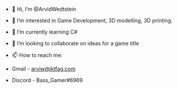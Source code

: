 - 👋 Hi, I’m @ArvidWedtstein
- 👀 I’m interested in Game Development, 3D modelling, 3D printing.
- 🌱 I’m currently learning C#
- 💞️ I’m looking to collaborate on ideas for a game title
- 📫 How to reach me: 

- Gmail - arviw@iktfag.com  
- Discord - Bass_Gamer#6969
